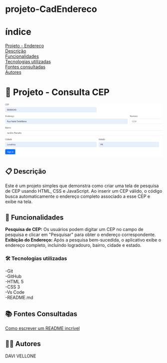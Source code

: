# projeto-CadEndereco
# índice
[Projeto - Endereço](https://github.com/paulaboaroo0103/projeto-cadendereco#-projeto---endere%C3%A7o)   
[Descrição](https://github.com/paulaboaroo0103/projeto-cadendereco#-descri%C3%A7%C3%A3o)  
[Funcionalidades](https://github.com/paulaboaroo0103/projeto-cadendereco#%EF%B8%8F-funcionalidades)    
[Tecnologias utilizadas](https://github.com/paulaboaroo0103/projeto-cadendereco#-tecnologias-utlizadas)    
[Fontes consultadas](https://github.com/paulaboaroo0103/projeto-cadendereco#-fontes-consultafdas)    
[Autores](https://github.com/paulaboaroo0103/projeto-cadendereco#%EF%B8%8F-autores)    


# 🚀 Projeto - Consulta CEP
![image](img/Captura%20de%20tela%202023-10-06%20094944.png)

## 📋 Descrição
Este é um projeto simples que demonstra como criar uma tela de pesquisa de CEP usando HTML, CSS e JavaScript. Ao inserir um CEP válido, o código busca automaticamente o endereço completo associado a esse CEP e exibe na tela.

## 🔧 Funcionalidades
**Pesquisa de CEP:** Os usuários podem digitar um CEP no campo de pesquisa e clicar em "Pesquisar" para obter o endereço correspondente.  
**Exibição do Endereço:** Após a pesquisa bem-sucedida, o aplicativo exibe o endereço completo, incluindo logradouro, bairro, cidade e estado.  

### 🛠️ Tecnologias utilizadas
-Git  
-GitHub  
-HTML 5  
-CSS 3  
-Vs Code  
-README.md  
##  📚 Fontes Consultadas
[Como escrever um README incrível](https://gist.github.com/lohhans/f8da0b147550df3f96914d3797e9fb89)
## 🙋‍♂️ Autores
DAVI VELLONE 
